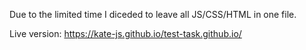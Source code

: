 Due to the limited time I diceded to leave all JS/CSS/HTML in one file.

Live version: https://kate-js.github.io/test-task.github.io/
